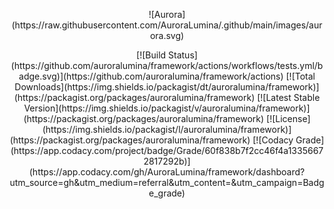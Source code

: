 <p align="center">
  ![Aurora](https://raw.githubusercontent.com/AuroraLumina/.github/main/images/aurora.svg)
</p>

<p align="center">
  [![Build Status](https://github.com/auroralumina/framework/actions/workflows/tests.yml/badge.svg)](https://github.com/auroralumina/framework/actions)
  [![Total Downloads](https://img.shields.io/packagist/dt/auroralumina/framework)](https://packagist.org/packages/auroralumina/framework)
  [![Latest Stable Version](https://img.shields.io/packagist/v/auroralumina/framework)](https://packagist.org/packages/auroralumina/framework)
  [![License](https://img.shields.io/packagist/l/auroralumina/framework)](https://packagist.org/packages/auroralumina/framework)
  [![Codacy Grade](https://app.codacy.com/project/badge/Grade/60f838b7f2cc46f4a13356672817292b)](https://app.codacy.com/gh/AuroraLumina/framework/dashboard?utm_source=gh&utm_medium=referral&utm_content=&utm_campaign=Badge_grade)
</p>